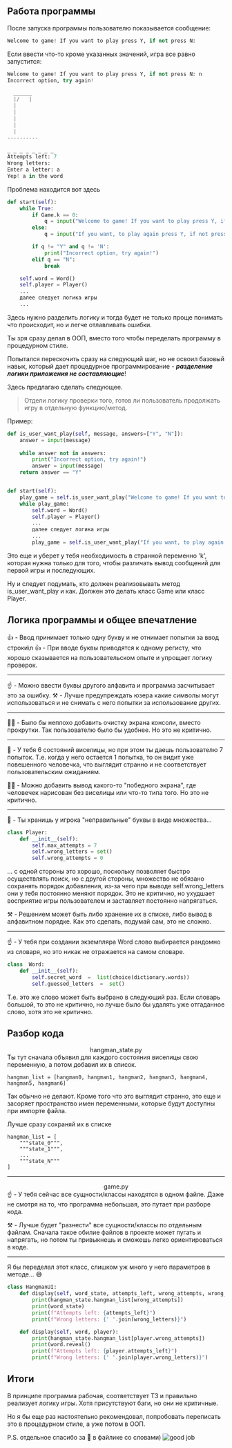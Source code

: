 ## Работа программы
После запуска программы пользователю показывается сообщение:
```python
Welcome to game! If you want to play press Y, if not press N:
```

Если ввести что-то кроме указанных значений, игра все равно запустится:
```python
Welcome to game! If you want to play press Y, if not press N: n
Incorrect option, try again!

  ______
  |/   |
  |    
  |
  |
  |
  |
----------

_ _ _ _ _ _ _ _
Attempts left: 7
Wrong letters: 
Enter a letter: a
Yep! a in the word
```
Проблема находится вот здесь 
```python
def start(self):
	while True:
		if Game.k == 0:
			q = input("Welcome to game! If you want to play press Y, if not press N: ")
		else:
			q = input("If you want, to play again press Y, if not press N: ")

		if q != "Y" and q != 'N':
			print("Incorrect option, try again!")
		elif q == "N":
			break

	self.word = Word()
	self.player = Player()
	...
	далее следует логика игры
	...
```
Здесь нужно разделить логику и тогда будет не только проще понимать что происходит, но и легче отлавливать ошибки. 

Ты зря сразу делал в ООП, вместо того чтобы переделать программу в процедурном стиле. 

Попытался перескочить сразу на следующий шаг, но не освоил базовый навык, который дает процедурное программирование - ***разделение логики приложения не составляющие***!

Здесь предлагаю сделать следующее.

> Отдели логику проверки того, готов ли пользователь продолжать игру в
> отдельную функцию/метод.

Пример:
```python
def is_user_want_play(self, message, answers=["Y", "N"]):
	answer = input(message)
	
	while answer not in answers:
		print("Incorrect option, try again!")
		answer = input(message)
	return answer == "Y"


def start(self):
	play_game = self.is_user_want_play("Welcome to game! If you want to play press Y, if not press N: ")
	while play_game:
		self.word = Word()
		self.player = Player()
		...
		далее следует логика игры
		...
		play_game = self.is_user_want_play("If you want, to play again press Y, if not press N: ")
```
Это еще и уберет у тебя необходимость в странной переменно 'k', которая нужна только для того, чтобы различать вывод сообщений для первой игры и последующих.

Ну и следует подумать, кто должен реализовывать метод is_user_want_play и как. Должен это делать класс Game или класс Player.

## Логика программы и общее впечатление
👍 - Ввод принимает только одну букву и не отнимает попытки за ввод строки\n
👍 - При вводе буквы приводятся к одному регисту, что хорошо сказывается на пользовательском опыте и упрощает логику проверок.
***
☝️  - Можно ввести буквы другого алфавита и программа засчитывает это за ошибку. 
⚒️  - Лучше предупреждать юзера какие символы могут использоваться и не снимать с него попытки за использование других.
***
✍🏻 - Было бы неплохо добавить очистку экрана консоли, вместо прокрутки. Так пользователю было бы удобнее.
Но это не критично.
***
🤔 - У тебя 6 состояний виселицы, но при этом ты даешь пользователю 7 попыток. Т.е. когда у него остается 1 попытка, то он видит уже повешенного человечка, что выглядит странно и не соответствует пользовательским ожиданиям.

✍🏻 - Можно добавить вывод какого-то "победного экрана", где человечек нарисован без виселицы или что-то типа того. Но это не критично.
***
🤔 - Ты хранишь у игрока "неправильные" буквы в виде множества...
```python
class Player:
	def __init__(self):
		self.max_attempts = 7
		self.wrong_letters = set()
		self.wrong_attempts = 0
```
 ... с одной стороны это хорошо, поскольку позволяет быстро осуществлять поиск, но с другой стороны, множество не обязано сохранять порядок добавления, из-за чего при выводе self.wrong_letters они у тебя постоянно меняют порядок.
Это не критично, но ухудшает восприятие игры пользователем и заставляет постоянно напрягаться.

⚒️ - Решением может быть либо хранение их в списке, либо вывод в алфавитном порядке. Как это сделать, подумай сам, это не сложно.
***
☝️ - У тебя при создании экземпляра Word слово выбирается рандомно из словаря, но это никак не отражается на самом словаре. 
```python
class  Word:
	def __init__(self):
		self.secret_word  =  list(choice(dictionary.words))
		self.guessed_letters  =  set()
```
Т.е. это же слово может быть выбрано в следующий раз. Если словарь большой, то это не критично, но лучше было бы удалять уже отгаданное слово, хотя это не критично.

## Разбор кода

<center>hangman_state.py</center>
Ты тут сначала объявил для каждого состояния виселицы свою переменную, а потом добавил их в список. 

    hangman_list = [hangman0, hangman1, hangman2, hangman3, hangman4, hangman5, hangman6]

Так обычно не делают. 
Кроме того что это выглядит странно, это еще и засоряет пространство имен переменными, которые будут доступны при импорте файла.

Лучше сразу сохраняй их в списке

    hangman_list = [
    	"""state_0""",
    	"""state_1""",
    	...
    	"""state_N"""
    ]
  ***
  <center>game.py</center>
  ☝️ - У тебя сейчас все сущности/классы находятся в одном файле. Даже не смотря на то, что программа небольшая, это путает при разборе кода.
  
⚒️ - Лучше будет "разнести" все сущности/классы по отдельным файлам. Сначала такое обилие файлов в проекте может пугать и напрягать, но потом ты привыкнешь и сможешь легко ориентироваться в коде.
***
Я бы переделал этот класс, слишком уж много у него параметров в методе... 😅
```python
class HangmanUI:
	def display(self, word_state, attempts_left, wrong_attempts, wrong_letters):
		print(hangman_state.hangman_list[wrong_attempts])
		print(word_state)
		print(f"Attempts left: {attempts_left}")
		print(f"Wrong letters: {' '.join(wrong_letters)}")

	def display(self, word, player):
		print(hangman_state.hangman_list[player.wrong_attempts])
		print(word.reveal()
		print(f"Attempts left: {player.attempts_left}")
		print(f"Wrong letters: {' '.join(player.wrong_letters)}")
```

## Итоги
В принципе программа рабочая, соответствует ТЗ и правильно реализует логику игры. Хотя присутствуют баги, но они не критичные.

Но я бы еще раз настоятельно рекомендовал, попробовать переписать это в процедурном стиле, а уже потом в ООП.

P.S. отдельное спасибо за 🌵 в файлике со словами)
![good job](https://kartinkof.club/uploads/posts/2022-04/1649591828_3-kartinkof-club-p-ugarnie-kartinki-i-anime-4.jpg)


